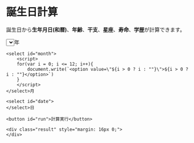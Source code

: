 ---
---

<head>
    <meta charset="utf-8">
    <script src="./era.js"></script>
    <script src="./age.js"></script>
    <script src="./jquery-3.4.1.min.js"></script>
    <script src="./calcbirthday.js"></script>
    <title>誕生日計算</title>
</head>
<body>
    <h1>誕生日計算</h1>
    <p>
        誕生日から<b>生年月日(和暦)</b>、<b>年齢</b>、<b>干支</b>、<b>星座</b>、<b>寿命</b>、<b>学歴</b>が計算できます。
    </p>
    <select id="year">
        <option></option>
        <script>
        for(var i = (new Date()).getFullYear(); i >= 1900; i--){
            document.write(`<option value=\"${i}\">${i}</option>`)
        }
        </script>
    </select>年

    <select id="month">
        <script>
        for(var i = 0; i <= 12; i++){
            document.write(`<option value=\"${i > 0 ? i : ""}\">${i > 0 ? i : ""}</option>`)
        }
        </script>
    </select>月

    <select id="date">
    </select>日

    <button id="run">計算実行</button>

    <div class="result" style="margin: 16px 0;">
    </div>

</body>